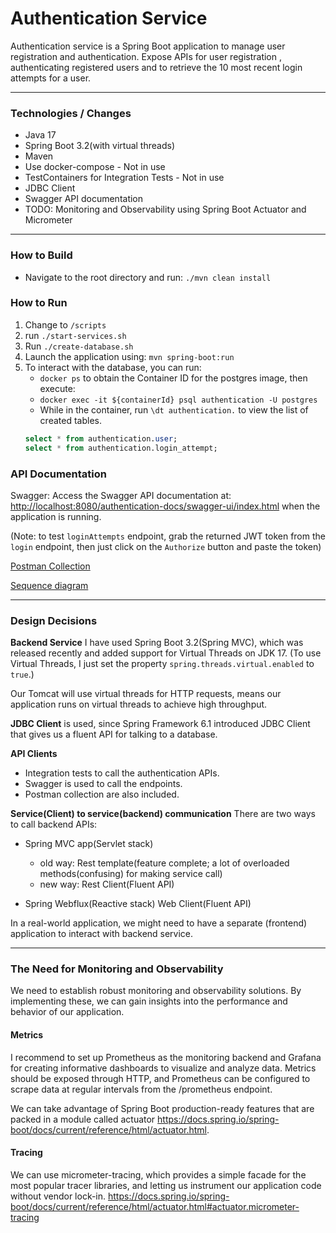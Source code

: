 # Authentication Service

Authentication service is a Spring Boot application to manage user registration and authentication.
Expose APIs for user registration , authenticating registered users and to retrieve the 10 most recent login attempts for a user.

---

### Technologies / Changes

* Java 17
* Spring Boot 3.2(with virtual threads)
* Maven
* Use docker-compose - Not in use
* TestContainers for Integration Tests - Not in use
* JDBC Client
* Swagger API documentation
* TODO: Monitoring and Observability using Spring Boot Actuator and Micrometer

---

### How to Build

- Navigate to the root directory and run: `./mvn clean install`

### How to Run

1. Change to `/scripts`
2. run `./start-services.sh`
3. Run `./create-database.sh`
4. Launch the application using: `mvn spring-boot:run`
5. To interact with the database, you can run:
    - `docker ps` to obtain the Container ID for the postgres image, then execute:
    - `docker exec -it ${containerId} psql authentication -U postgres`
    - While in the container, run `\dt authentication.` to view the list of created tables.
   ```sql 
   select * from authentication.user;
   select * from authentication.login_attempt; 
   ```

### API Documentation

Swagger: Access the Swagger API documentation
at: [http://localhost:8080/authentication-docs/swagger-ui/index.html](http://localhost:8080/authentication-docs/swagger-ui/index.html) when
the application is running.

(Note: to test `loginAttempts` endpoint, grab the returned JWT token from the `login` endpoint, then just click on the `Authorize` button and paste the token)

[Postman Collection](authentication.postman_collection.json)

[Sequence diagram](authentication-sequence-diagram.png)

---

### Design Decisions

**Backend Service**
I have used Spring Boot 3.2(Spring MVC), which was released recently and added support for Virtual Threads on JDK 17.
(To use Virtual Threads, I just set the property `spring.threads.virtual.enabled` to `true`.)

Our Tomcat will use virtual threads for HTTP requests, means our application runs on virtual threads to achieve high throughput.

**JDBC Client** is used, since Spring Framework 6.1 introduced JDBC Client that gives us a fluent API for talking to a database.

**API Clients**
* Integration tests to call the authentication APIs.
* Swagger is used to call the endpoints.
* Postman collection are also included.

**Service(Client) to service(backend) communication**
There are two ways to call backend APIs:

* Spring MVC app(Servlet stack)
  * old way: Rest template(feature complete; a lot of overloaded methods(confusing) for making service call)
  * new way: Rest Client(Fluent API)

* Spring Webflux(Reactive stack)
  Web Client(Fluent API)

In a real-world application, we might need to have a separate (frontend) application to interact with backend service.

---

### The Need for Monitoring and Observability

We need to establish robust monitoring and observability solutions.
By implementing these, we can gain insights into the performance and behavior of our application.

#### Metrics

I recommend to set up Prometheus as the monitoring backend and Grafana for creating informative dashboards to visualize and analyze data.
Metrics should be exposed through HTTP, and Prometheus can be configured to scrape data at regular intervals from the /prometheus endpoint.

We can take advantage of Spring Boot production-ready features that are packed in a module
called actuator https://docs.spring.io/spring-boot/docs/current/reference/html/actuator.html.

#### Tracing

We can use micrometer-tracing, which provides a simple facade for the most popular tracer libraries, and letting us instrument our
application code without vendor lock-in.
https://docs.spring.io/spring-boot/docs/current/reference/html/actuator.html#actuator.micrometer-tracing
